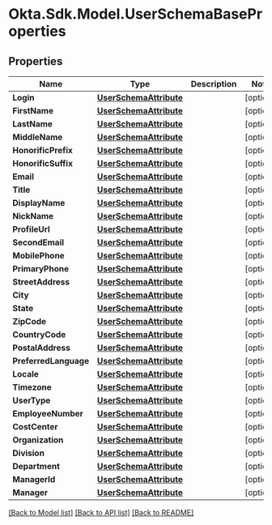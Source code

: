 # Okta.Sdk.Model.UserSchemaBaseProperties

## Properties

Name | Type | Description | Notes
------------ | ------------- | ------------- | -------------
**Login** | [**UserSchemaAttribute**](UserSchemaAttribute.md) |  | [optional] 
**FirstName** | [**UserSchemaAttribute**](UserSchemaAttribute.md) |  | [optional] 
**LastName** | [**UserSchemaAttribute**](UserSchemaAttribute.md) |  | [optional] 
**MiddleName** | [**UserSchemaAttribute**](UserSchemaAttribute.md) |  | [optional] 
**HonorificPrefix** | [**UserSchemaAttribute**](UserSchemaAttribute.md) |  | [optional] 
**HonorificSuffix** | [**UserSchemaAttribute**](UserSchemaAttribute.md) |  | [optional] 
**Email** | [**UserSchemaAttribute**](UserSchemaAttribute.md) |  | [optional] 
**Title** | [**UserSchemaAttribute**](UserSchemaAttribute.md) |  | [optional] 
**DisplayName** | [**UserSchemaAttribute**](UserSchemaAttribute.md) |  | [optional] 
**NickName** | [**UserSchemaAttribute**](UserSchemaAttribute.md) |  | [optional] 
**ProfileUrl** | [**UserSchemaAttribute**](UserSchemaAttribute.md) |  | [optional] 
**SecondEmail** | [**UserSchemaAttribute**](UserSchemaAttribute.md) |  | [optional] 
**MobilePhone** | [**UserSchemaAttribute**](UserSchemaAttribute.md) |  | [optional] 
**PrimaryPhone** | [**UserSchemaAttribute**](UserSchemaAttribute.md) |  | [optional] 
**StreetAddress** | [**UserSchemaAttribute**](UserSchemaAttribute.md) |  | [optional] 
**City** | [**UserSchemaAttribute**](UserSchemaAttribute.md) |  | [optional] 
**State** | [**UserSchemaAttribute**](UserSchemaAttribute.md) |  | [optional] 
**ZipCode** | [**UserSchemaAttribute**](UserSchemaAttribute.md) |  | [optional] 
**CountryCode** | [**UserSchemaAttribute**](UserSchemaAttribute.md) |  | [optional] 
**PostalAddress** | [**UserSchemaAttribute**](UserSchemaAttribute.md) |  | [optional] 
**PreferredLanguage** | [**UserSchemaAttribute**](UserSchemaAttribute.md) |  | [optional] 
**Locale** | [**UserSchemaAttribute**](UserSchemaAttribute.md) |  | [optional] 
**Timezone** | [**UserSchemaAttribute**](UserSchemaAttribute.md) |  | [optional] 
**UserType** | [**UserSchemaAttribute**](UserSchemaAttribute.md) |  | [optional] 
**EmployeeNumber** | [**UserSchemaAttribute**](UserSchemaAttribute.md) |  | [optional] 
**CostCenter** | [**UserSchemaAttribute**](UserSchemaAttribute.md) |  | [optional] 
**Organization** | [**UserSchemaAttribute**](UserSchemaAttribute.md) |  | [optional] 
**Division** | [**UserSchemaAttribute**](UserSchemaAttribute.md) |  | [optional] 
**Department** | [**UserSchemaAttribute**](UserSchemaAttribute.md) |  | [optional] 
**ManagerId** | [**UserSchemaAttribute**](UserSchemaAttribute.md) |  | [optional] 
**Manager** | [**UserSchemaAttribute**](UserSchemaAttribute.md) |  | [optional] 

[[Back to Model list]](../README.md#documentation-for-models) [[Back to API list]](../README.md#documentation-for-api-endpoints) [[Back to README]](../README.md)

